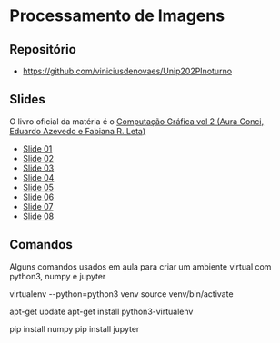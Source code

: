 # Processamento de Imagens

## Repositório
 - https://github.com/viniciusdenovaes/Unip202PInoturno

## Slides

O livro oficial da matéria é o [Computação Gráfica vol 2 (Aura Conci, Eduardo Azevedo e Fabiana R. Leta)](http://computacaografica.ic.uff.br/vol2.html)


* [Slide 01](pi_files/slides/transparenciasvol2cap1.pdf)
* [Slide 02](pi_files/slides/transparenciasvol2cap2.pdf)
* [Slide 03](pi_files/slides/transparenciasvol2cap3.pdf)
* [Slide 04](pi_files/slides/transparenciasvol2cap4.pdf)
* [Slide 05](pi_files/slides/transparenciasvol2cap5.pdf)
* [Slide 06](pi_files/slides/transparenciasvol2cap6.pdf)
* [Slide 07](pi_files/slides/transparenciasvol2cap7.pdf)
* [Slide 08](pi_files/slides/transparenciasvol2cap8.pdf)

## Comandos

Alguns comandos usados em aula para criar um ambiente virtual com python3, numpy e jupyter

virtualenv --python=python3 venv
source venv/bin/activate

apt-get update
apt-get install python3-virtualenv

pip install numpy
pip install jupyter
